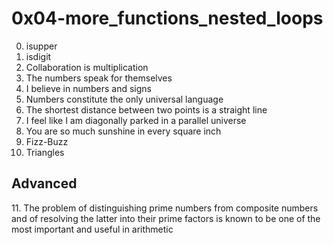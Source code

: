 <h1>0x04-more_functions_nested_loops</h1>

00. isupper<br>
01. isdigit<br>
02. Collaboration is multiplication<br>
03. The numbers speak for themselves<br>
04. I believe in numbers and signs<br>
05. Numbers constitute the only universal language<br>
06. The shortest distance between two points is a straight line<br>
07. I feel like I am diagonally parked in a parallel universe<br>
08. You are so much sunshine in every square inch<br>
09. Fizz-Buzz<br>
10. Triangles<br>
<h2>Advanced</h2>
11. The problem of distinguishing prime numbers from composite numbers and of resolving the latter into their prime factors is known to be one of the most important and useful in arithmetic<br>
